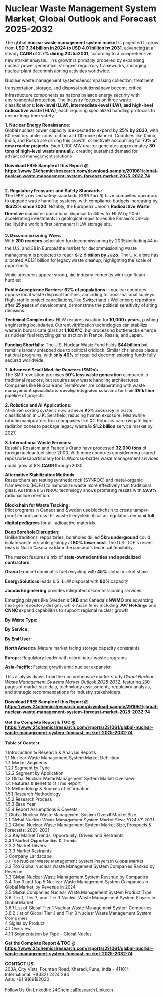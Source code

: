 <h1>Nuclear Waste Management System Market, Global Outlook and Forecast 2025-2032</h1><p>The global <strong>nuclear waste management system market</strong> is projected to grow from <strong>USD 3.34 billion in 2024 to USD 4.01 billion by 2031</strong>, advancing at a steady <strong>CAGR of 2.7% during 2025â2031</strong>, according to a comprehensive new market analysis. This growth is primarily propelled by expanding nuclear power generation, stringent regulatory frameworks, and aging nuclear plant decommissioning activities worldwide.</p><p>Nuclear waste management systemsâencompassing collection, treatment, transportation, storage, and disposal solutionsâhave become critical infrastructure components as nations balance energy security with environmental protection. The industry focuses on three waste classifications: <strong>low-level (LLW), intermediate-level (ILW), and high-level radioactive waste (HLW)</strong>, each requiring specialized handling protocols to ensure long-term safety.</p><p><strong>1. Nuclear Energy Renaissance:</strong><br>
Global nuclear power capacity is expected to expand by <strong>25% by 2030</strong>, with 60 reactors under construction and 110 more planned. Countries like China, India, and Russia are driving this growth, collectively accounting for <strong>70% of new reactor projects</strong>. Each 1,000 MW reactor generates approximately <strong>30 tons of high-level waste annually</strong>, creating sustained demand for advanced management solutions.</p><div><b>Download FREE Sample of this Report @ 
            <a href="https://www.24chemicalresearch.com/download-sample/291061/global-nuclear-waste-management-system-forecast-market-2025-2032-74">
            https://www.24chemicalresearch.com/download-sample/291061/global-nuclear-waste-management-system-forecast-market-2025-2032-74</a></b></div><br><p><strong>2. Regulatory Pressures and Safety Standards:</strong><br>
The IAEA's revised safety standards (GSR Part 5) have compelled operators to upgrade waste handling systems, with compliance budgets increasing by <strong>18â22% since 2020</strong>. Notably, the European Union's <strong>Radioactive Waste Directive</strong> mandates operational disposal facilities for HLW by 2050, accelerating investments in geological repositories like Finland's Onkalo facilityâthe world's first permanent HLW storage site.</p><p><strong>3. Decommissioning Wave:</strong><br>
With <strong>200 reactors</strong> scheduled for decommissioning by 2035âincluding 44 in the U.S. and 38 in Europeâthe market for decommissioning waste management is projected to reach <strong>$12.5 billion by 2028</strong>. The U.K. alone has allocated Â£131 billion for legacy waste cleanup, highlighting the scale of opportunity.</p><p>While prospects appear strong, the industry contends with significant hurdles:</p><p><strong>Public Acceptance Barriers:</strong> <strong>62% of populations</strong> in nuclear countries oppose local waste disposal facilities, according to cross-national surveys. High-profile project cancellations, like Switzerland's Wellenberg repository after <strong>25 years</strong> of development, demonstrate the political sensitivity of siting decisions.</p><p><strong>Technical Complexities:</strong> HLW requires isolation for <strong>10,000+ years</strong>, pushing engineering boundaries. Current vitrification technologies can stabilize waste in borosilicate glass at <strong>1,100Â°C</strong>, but processing bottlenecks emerge as nuclear fuel recycling gains traction in France, Russia, and Japan.</p><p><strong>Funding Shortfalls:</strong> The U.S. Nuclear Waste Fund holds <strong>$44 billion</strong> but remains largely untapped due to political gridlock. Similar challenges plague national programs, with <strong>only 40%</strong> of required decommissioning funds fully secured worldwide.</p><p><strong>1. Advanced Small Modular Reactors (SMRs):</strong><br>
The SMR revolution promises <strong>50% less waste generation</strong> compared to traditional reactors, but requires new waste handling architectures. Companies like NuScale and TerraPower are collaborating with waste management specialists to develop integrated solutions for their <strong>$6 billion</strong> pipeline of projects.</p><p><strong>2. Robotics and AI Applications:</strong><br>
AI-driven sorting systems now achieve <strong>95% accuracy</strong> in waste classification at U.K. Sellafield, reducing human exposure. Meanwhile, robotic manipulators from companies like OC Robotics can navigate high-radiation zones to package legacy wasteâa <strong>$1.2 billion</strong> service market by 2027.</p><p><strong>3. International Waste Services:</strong><br>
Russia's Rosatom and France's Orano have processed <strong>32,000 tons</strong> of foreign nuclear fuel since 2000. With more countries considerering shared repositoriesâparticularly for LLWâcross-border waste management services could grow at <strong>8% CAGR</strong> through 2030.</p><p><strong>Alternative Stabilization Methods:</strong><br>
	Researchers are testing synthetic rock (SYNROC) and metal-organic frameworks (MOFs) to immobilize waste more effectively than traditional glass. Australia's SYNROC technology shows promising results with <strong>99.9%</strong> radionuclide retention.</p><p><strong>Blockchain for Waste Tracking:</strong><br>
	Pilot programs in Canada and Sweden use blockchain to create tamper-proof records across the waste lifecycleâcritical as regulators demand <strong>full digital pedigrees</strong> for all radioactive materials.</p><p><strong>Deep Borehole Disruption:</strong><br>
	Unlike traditional repositories, boreholes drilled <strong>5km underground</strong> could isolate waste in stable geology at <strong>60% lower cost</strong>. The U.S. DOE's recent tests in North Dakota validate the concept's technical feasibility.</p><p>The market features a mix of <strong>state-owned entities and specialized contractors</strong>:</p><p><strong>Orano</strong> (France) dominates fuel recycling with <strong>45%</strong> global market share</p><p><strong>EnergySolutions</strong> leads U.S. LLW disposal with <strong>80%</strong> capacity</p><p><strong>Jacobs Engineering</strong> provides integrated decommissioning services</p><p>Emerging players like Sweden's <strong>SKB</strong> and Canada's <strong>NWMO</strong> are advancing next-gen repository designs, while Asian firms including <strong>JGC Holdings</strong> and <strong>CNNC</strong> expand capabilities to support regional nuclear growth.</p><p><strong>By Waste Type:</strong></p><p><strong>By Service:</strong></p><p><strong>By End User:</strong></p><p><strong>North America:</strong> Mature market facing storage capacity constraints</p><p><strong>Europe:</strong> Regulatory leader with coordinated waste programs</p><p><strong>Asia-Pacific:</strong> Fastest growth amid nuclear expansion</p><p>This analysis draws from the comprehensive market study <em>Global Nuclear Waste Management Systems Market Outlook 2025-2032</em>, featuring 280 pages of market size data, technology assessments, regulatory analysis, and strategic recommendations for industry stakeholders.</p><div><b>Download FREE Sample of this Report @ 
            <a href="https://www.24chemicalresearch.com/download-sample/291061/global-nuclear-waste-management-system-forecast-market-2025-2032-74">
            https://www.24chemicalresearch.com/download-sample/291061/global-nuclear-waste-management-system-forecast-market-2025-2032-74</a></b></div><br><div><b>Get the Complete Report & TOC @ 
            <a href="https://www.24chemicalresearch.com/reports/291061/global-nuclear-waste-management-system-forecast-market-2025-2032-74">
            https://www.24chemicalresearch.com/reports/291061/global-nuclear-waste-management-system-forecast-market-2025-2032-74</a></b></div><br>
            <b>Table of Content:</b><p>1 Introduction to Research & Analysis Reports<br />
 1.1 Nuclear Waste Management System Market Definition<br />
 1.2 Market Segments<br />
 1.2.1 Segment by Type<br />
 1.2.2 Segment by Application<br />
 1.3 Global Nuclear Waste Management System Market Overview<br />
 1.4 Features & Benefits of This Report<br />
 1.5 Methodology & Sources of Information<br />
 1.5.1 Research Methodology<br />
 1.5.2 Research Process<br />
 1.5.3 Base Year<br />
 1.5.4 Report Assumptions & Caveats<br />
2 Global Nuclear Waste Management System Overall Market Size<br />
 2.1 Global Nuclear Waste Management System Market Size: 2024 VS 2031<br />
 2.2 Global Nuclear Waste Management System Market Size, Prospects & Forecasts: 2020-2031<br />
 2.3 Key Market Trends, Opportunity, Drivers and Restraints<br />
 2.3.1 Market Opportunities & Trends<br />
 2.3.2 Market Drivers<br />
 2.3.3 Market Restraints<br />
3 Company Landscape<br />
 3.1 Top Nuclear Waste Management System Players in Global Market<br />
 3.2 Top Global Nuclear Waste Management System Companies Ranked by Revenue<br />
 3.3 Global Nuclear Waste Management System Revenue by Companies<br />
 3.4 Top 3 and Top 5 Nuclear Waste Management System Companies in Global Market, by Revenue in 2024<br />
 3.5 Global Companies Nuclear Waste Management System Product Type<br />
 3.6 Tier 1, Tier 2, and Tier 3 Nuclear Waste Management System Players in Global Market<br />
 3.6.1 List of Global Tier 1 Nuclear Waste Management System Companies<br />
 3.6.2 List of Global Tier 2 and Tier 3 Nuclear Waste Management System Companies<br />
4 Sights by Product<br />
 4.1 Overview<br />
 4.1.1 Segmentation by Type - Global Nuclea</p><div><b>Get the Complete Report & TOC @ 
            <a href="https://www.24chemicalresearch.com/reports/291061/global-nuclear-waste-management-system-forecast-market-2025-2032-74">
            https://www.24chemicalresearch.com/reports/291061/global-nuclear-waste-management-system-forecast-market-2025-2032-74</a></b></div><br><b>CONTACT US:</b><br>
            203A, City Vista, Fountain Road, Kharadi, Pune, India - 411014<br>
            International: +1(332) 2424 294<br>
            Asia: +91 9169162030 <br><br>
            Follow Us On LinkedIn: <a href="https://www.linkedin.com/company/24chemicalresearch/">24ChemicalResearch LinkedIn</a>